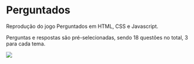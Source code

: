 # Perguntados
 Reprodução do jogo Perguntados em HTML, CSS e Javascript.

 Perguntas e respostas são pré-selecionadas, sendo 18 questões no total, 3 para cada tema.

 ![](/Perguntados/IMG/capturaTela.PNG)
